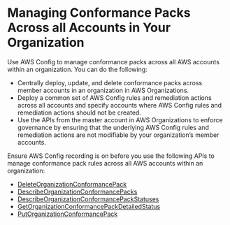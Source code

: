 # Managing Conformance Packs Across all Accounts in Your Organization<a name="conformance-pack-organization-apis"></a>

Use AWS Config to manage conformance packs across all AWS accounts within an organization\. You can do the following:
+ Centrally deploy, update, and delete conformance packs across member accounts in an organization in AWS Organizations\.
+ Deploy a common set of AWS Config rules and remediation actions across all accounts and specify accounts where AWS Config rules and remediation actions should not be created\.
+ Use the APIs from the master account in AWS Organizations to enforce governance by ensuring that the underlying AWS Config rules and remediation actions are not modifiable by your organization’s member accounts\.

Ensure AWS Config recording is on before you use the following APIs to manage conformance pack rules across all AWS accounts within an organization:
+ [DeleteOrganizationConformancePack](https://docs.aws.amazon.com/config/latest/APIReference/API_DeleteOrganizationConformancePack.html)
+ [DescribeOrganizationConformancePacks](https://docs.aws.amazon.com/config/latest/APIReference/API_DescribeOrganizationConformancePacks.html)
+ [DescribeOrganizationConformancePackStatuses](https://docs.aws.amazon.com/config/latest/APIReference/API_DescribeOrganizationConformancePackStatuses.html)
+ [GetOrganizationConformancePackDetailedStatus](https://docs.aws.amazon.com/config/latest/APIReference/API_GetOrganizationConformancePackDetailedStatus.html)
+ [PutOrganizationConformancePack](https://docs.aws.amazon.com/config/latest/APIReference/API_PutOrganizationConformancePack.html)